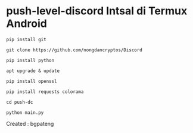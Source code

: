 # push-level-discord Intsal di Termux Android
```
pip install git
```
```
git clone https://github.com/nongdancryptos/Discord
```
```
pip install python
```
```
apt upgrade & update
```
```
pip install openssl
```
```
pip install requests colorama
```
```
cd push-dc
```
```
python main.py
```
Created : bgpateng
